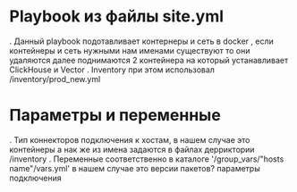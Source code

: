 # Playbook из файлы site.yml
.   Данный playbook подотавливает контернеры и сеть в docker , если контейнеры и сеть нужными нам именами существуют то они удаляются
далее поднимаются 2 контейнера на который устанавливает ClickHouse и Vector
.   Inventory при этом использовал /inventory/prod_new.yml

# Параметры и переменные
.   Тип коннекторов подключения к хостам, в нашем случае это контейнеры а нак же из имена задаются в файлах дерриктории /inventory
.   Переменные соответственно в каталоге '/group_vars/"hosts name"/vars.yml' в нашем случае это версии пакетов? параметры подключения